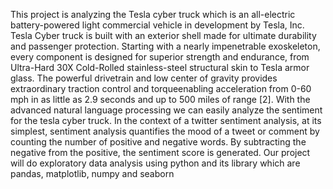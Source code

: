 This project is analyzing the Tesla cyber truck which is an all-electric battery-powered light commercial vehicle in development by Tesla, Inc. Tesla Cyber truck is built with an exterior shell made for ultimate durability and passenger protection. Starting with a nearly impenetrable exoskeleton, every component is designed for superior strength and endurance, from Ultra-Hard 30X Cold-Rolled stainless-steel structural skin to Tesla armor glass. The powerful drivetrain and low center of gravity provides extraordinary traction control and torqueenabling acceleration from 0-60 mph in as little as 2.9 seconds and up to 500 miles of range [2]. With the advanced natural language processing we can easily analyze the sentiment for the tesla cyber truck. In the context of a twitter sentiment analysis, at its simplest, sentiment analysis quantifies the mood of a tweet or comment by counting the number of positive and negative words. By subtracting the negative from the positive, the sentiment score is generated. Our project will do exploratory data analysis using python and its library which are pandas, matplotlib, numpy and seaborn
